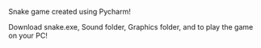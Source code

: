 Snake game created using Pycharm!

Download snake.exe, Sound folder, Graphics folder, and to play the game on your PC!

